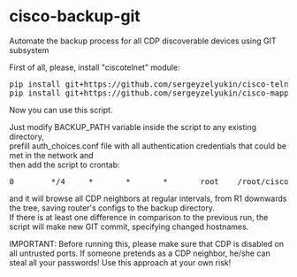 # cisco-backup-git
Automate the backup process for all CDP discoverable devices using GIT subsystem

First of all, please, install "ciscotelnet" module:
<pre>
pip install git+https://github.com/sergeyzelyukin/cisco-telnet.git
pip install git+https://github.com/sergeyzelyukin/cisco-mapper.git
</pre>
Now you can use this script.


Just modify BACKUP_PATH variable inside the script to any existing directory,<br>
prefill auth_choices.conf file with all authentication credentials that could be met in the network and<br> 
then add the script to crontab:
<pre>
0        */4     *       *       *       root    /root/cisco-backup-git/browse-and-backup.py /root/cisco-backup-git/auth_choices.conf R1
</pre>
and it will browse all CDP neighbors at regular intervals, from R1 downwards the tree, saving router's configs to the backup directory.<br> 
If there is at least one difference in comparison to the previous run, the script will make new GIT commit, specifying changed hostnames.


IMPORTANT: Before running this, please make sure that CDP is disabled on all untrusted ports. If someone pretends as a CDP neighbor, he/she can steal all your passwords! Use this approach at your own risk!


